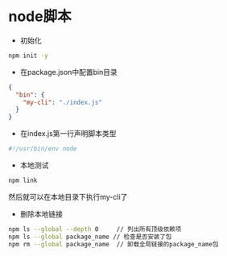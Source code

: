 # node脚本

- 初始化

```sh
npm init -y
```

- 在package.json中配置bin目录

```json
{
  "bin": {
    "my-cli": "./index.js"
  }
}
```

- 在index.js第一行声明脚本类型

```js
#!/usr/bin/env node
```

- 本地测试

```sh
npm link 
```

然后就可以在本地目录下执行my-cli了

- 删除本地链接

```sh
npm ls --global --depth 0     // 列出所有顶级依赖项
npm ls --global package_name // 检查是否安装了包
npm rm --global package_name  // 卸载全局链接的package_name包
```
